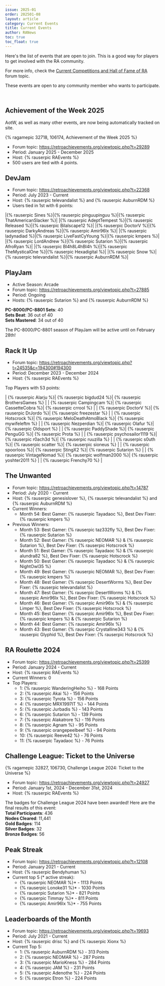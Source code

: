 ```yaml
---
issue: 2025-01
order: 202501-08
layout: article
category: Current Events
title: Current Events
author: RANews
toc: true
toc_float: true
---
```


Here's the list of events that are open to join. This is a good way for players to get involved with the RA community.

For more info, check the [Current Competitions and Hall of Fame of RA](https://retroachievements.org/viewtopic.php?t=9014) forum topic.

These events are open to any community member who wants to participate.

<br clear="right">

## Achievement of the Week 2025

AotW, as well as many other events, are now being automatically tracked on site.

{% ragamepic 32718, 106174, Achievement of the Week 2025 %}

- Forum topic: <https://retroachievements.org/viewtopic.php?t=29289>
- Period: January 2025 - December 2025
- Host: {% rauserpic RAEvents %}
- 500 users are tied with 4 points.


## DevJam

- Forum topic: <https://retroachievements.org/viewtopic.php?t=22368>
- Period: July 2023 - Current
- Host: {% rauserpic televandalist %} and {% rauserpic AuburnRDM %}
- Users tied in 1st with 6 points:

|{% rauserpic Sines %}|{% rauserpic pinguupinguu %}|{% rauserpic ThatAmericanSlacker %}|
|{% rauserpic AdeptTempest %}|{% rauserpic Released %}|{% rauserpic Bilalscape12 %}|
|{% rauserpic DoctorV %}|{% rauserpic DarkyAndreas %}|{% rauserpic Amir96lx %}|
|{% rauserpic ladynadiad %}|{% rauserpic LiveFastCyYoung %}|{% rauserpic kmpers %}|
|{% rauserpic LordAndrew %}|{% rauserpic Sutarion %}|{% rauserpic AfroRyan %}|
|{% rauserpic Bl4h8L4hBl4h %}|{% rauserpic TheMysticalOne %}|{% rauserpic Hexadigital %}|
|{% rauserpic Snow %}|{% rauserpic televandalist %}|{% rauserpic AuburnRDM %}|


## PlayJam

- Active Season: Arcade
- Forum topic: <https://retroachievements.org/viewtopic.php?t=27885>
- Period: Ongoing
- Hosts: {% rauserpic Sutarion %} and {% rauserpic AuburnRDM %}

**PC-8000/PC-8801 Sets**: 40  
**Sets Beat**: 36 out of 40  
**Sets Mastered**: 34 out of 40  

The PC-8000/PC-8801 season of PlayJam will be active until on February 28th!  


## Rack It Up

- Forum topic: <https://retroachievements.org/viewtopic.php?t=24535&c=194300#194300>
- Period: December 2023 - December 2024
- Host: {% rauserpic RAEvents %}

Top Players with 53 points:

| {% rauserpic Alarju %}| {% rauserpic bigdud24 %}| {% rauserpic BrothersGames %} |
| {% rauserpic Campingcam %}| {% rauserpic CassetteCobra %}| {% rauserpic crrool %} |
| {% rauserpic DoctorV %}| {% rauserpic DrJordo %}| {% rauserpic freezestar %} |
| {% rauserpic Hotscrock %}| {% rauserpic MeloDeathAtmoBlack %}| {% rauserpic mywifeleftm %} |
| {% rauserpic Nezperdian %}| {% rauserpic Olafur %}| {% rauserpic Oldsport %} |
| {% rauserpic PaddyShade %}| {% rauserpic PenguGG %}| {% rauserpic Prota %} |
| {% rauserpic psychosailor1119 %}| {% rauserpic r0ach3d %}| {% rauserpic ruuzilla %} |
| {% rauserpic s0uth %}| {% rauserpic scatter %}| {% rauserpic sioneus %} |
| {% rauserpic spoorloos %}| {% rauserpic StingX2 %}| {% rauserpic Sutarion %} |
| {% rauserpic VintageNomad %}| {% rauserpic wolfman2000 %}| {% rauserpic yoshter2011 %} |
| {% rauserpic Frenchy70 %} |

## The Unwanted

- Forum topic: <https://retroachievements.org/viewtopic.php?t=14787>
- Period: July 2020 - Current
- Host: {% rauserpic genesislover %}, {% rauserpic televandalist %} and {% rauserpic AuburnRDM %}
- Current Winners:
  - Month 54: Best Gamer: {% rauserpic Tayadaoc %}, Best Dev Fixer: {% rauserpic kmpers %}
- Previous Winners:
  - Month 53: Best Gamer: {% rauserpic taz332fly %}, Best Dev Fixer: {% rauserpic Sutarion %}
  - Month 52: Best Gamer: {% rauserpic NEOMAR %} & {% rauserpic Sutarion %}, Best Dev Fixer: {% rauserpic Hotscrock %}
  - Month 51: Best Gamer: {% rauserpic Tayadaoc %} & {% rauserpic alundra82 %}, Best Dev Fixer: {% rauserpic Hotscrock %}
  - Month 50: Best Gamer: {% rauserpic Tayadaoc %} & {% rauserpic NightOwl35 %}
  - Month 49: Best Gamer: {% rauserpic NEOMAR %}, Best Dev Fixer: {% rauserpic kmpers %}
  - Month 48: Best Gamer: {% rauserpic DesertWorms %}, Best Dev Fixer: {% rauserpic televandalist %}
  - Month 47: Best Gamer: {% rauserpic DesertWorms %} & {% rauserpic Amir96lx %}, Best Dev Fixer: {% rauserpic Hotscrock %}
  - Month 46: Best Gamer: {% rauserpic Amir96lx %} & {% rauserpic Limper %}, Best Dev Fixer: {% rauserpic Hotscrock %}
  - Month 45: Best Gamer: {% rauserpic Amir96lx %}, Best Dev Fixer: {% rauserpic kmpers %} & {% rauserpic Sutarion %}
  - Month 44: Best Gamer: {% rauserpic Amir96lx %}
  - Month 43: Best Gamer: {% rauserpic Crystalline343 %} & {% rauserpic Glyphid %}, Best Dev Fixer: {% rauserpic Hotscrock %}


## RA Roulette 2024

- Forum topic: <https://retroachievements.org/viewtopic.php?t=25399>
- Period: January 2024 - Current
- Host: {% rauserpic RAEvents %}
- Current Winners: 0
- Top Players:  
  - 1:  {% rauserpic WanderingHeiho %} - 168 Points  
  - 2:  {% rauserpic Akai %} - 156 Points  
  - 3:  {% rauserpic Tyrota %} - 156 Points  
  - 4:  {% rauserpic MRX1997IT %} - 144 Points  
  - 5:  {% rauserpic Jurbadis %} - 143 Points  
  - 6:  {% rauserpic Sutarion %} - 139 Points  
  - 7:  {% rauserpic Alakatrore %} - 116 Points  
  - 8:  {% rauserpic Agnam %} - 95 Points  
  - 9:  {% rauserpic orangepeelbeef %} - 94 Points  
  - 10: {% rauserpic Reeve42 %} - 76 Points  
  - 11: {% rauserpic Tayadaoc %} - 76 Points  



## Challenge League: Ticket to the Universe


{% ragamepic 32827, 106730, Challenge League 2024: Ticket to the Universe %}

- Forum topic: <https://retroachievements.org/viewtopic.php?t=24927>
- Period: January 1st, 2024 - December 31st, 2024
- Host: {% rauserpic RAEvents %}

The badges for Challenge League 2024 have been awarded!  Here are the final results of this event:  
**Total Participants**: 436  
**Nodes Cleared**: 11,441  
**Gold Badges**: 114  
**Silver Badges**: 32  
**Bronze Badges**: 56  

## Peak Streak

- Forum topic: <https://retroachievements.org/viewtopic.php?t=12108>
- Period: January 2021 - Current
- Host: {% rauserpic Bendyhuman %}
- Current top 5 (* active streak):
  - {% rauserpic NEOMAR %}* - 1113 Points
  - {% rauserpic Lonoke31 %}* - 1030 Points
  - {% rauserpic Sutarion %}* - 821 Points
  - {% rauserpic Timmay %}* - 811 Points
  - {% rauserpic Amir96lx %}* - 755 Points


## Leaderboards of the Month

- Forum topic: <https://retroachievements.org/viewtopic.php?t=19693>
- Period: July 2021 - Current
- Host: {% rauserpic drisc %} and {% rauserpic Xionx %}
- Current Top 5:  
  - 1: {% rauserpic AuburnRDM %} - 313 Points  
  - 2: {% rauserpic NEOMAR %} - 287 Points  
  - 3: {% rauserpic MarioKness %} - 284 Points  
  - 4: {% rauserpic JAM %} - 231 Points  
  - 5: {% rauserpic Adenothe %} - 224 Points  
  - 5: {% rauserpic Etron %} - 224 Points  
